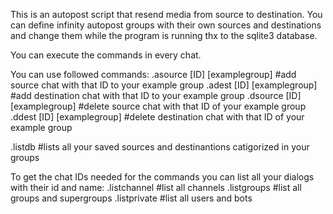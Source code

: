 This is an autopost script that resend media from source to destination.
You can define infinity autopost groups with their own sources and destinations
and change them while the program is running thx to the sqlite3 database.

You can execute the commands in every chat.

You can use followed commands:
.asource [ID] [examplegroup]           #add source chat with that ID to your example group
.adest   [ID] [examplegroup]           #add destination chat with that ID to your example group
.dsource [ID] [examplegroup]           #delete source chat with that ID of your example group
.ddest   [ID] [examplegroup]           #delete destination chat with that ID of your example group

.listdb         #lists all your saved sources and destinantions catigorized in your groups


To get the chat IDs needed for the commands you can list all your dialogs with their id and name:
.listchannel    #list all channels
.listgroups     #list all groups and supergroups
.listprivate    #list all users and bots